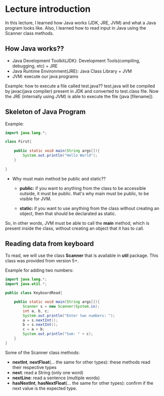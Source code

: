 # Lecture introduction
In this lecture, I learned how Java works (JDK, JRE, JVM) and what a Java program looks like. Also, I learned how to read input in Java using the Scanner class methods.

## How Java works??


- Java Development Toolkit(JDK): Development Tools(compiling, debugging, etc) + JRE
- Java Runtime Environment(JRE): Java Class Library + JVM
- JVM: execute our java programs

Example: how to execute a file called test.java??
test.java will be compiled by javac(java compiler) present in JDK and converted to test.class file. Now the JRE (internally using JVM) is able to execute the file (java [filename]).

## Skeleton of Java Program


Example:
```java
import java.lang.*;

class First{
    
    public static void main(String args[]){
        System.out.println("Hello World");
    }
    
}
```
* Why must main method be public and static??
    - **public:** if you want to anything from the class to be accessible outside, it must be public. that's why main must be public, to be     visible for JVM.

    - **static:** if you want to use anything from the class without creating an object, then that should be declarated as static.

So, in other words, JVM must be able to call the **main** method, which is present inside the class, without creating an object that it has to call.


## Reading data from keyboard

To read, we will use the class **Scanner** that is available in **util** package.
This class was provided from version 5+.

Example for adding two numbers:
```java
import java.lang.*;
import java.util.*;

public class KeyboardRead{

    public static void main(String args[]){
        Scanner s = new Scanner(System.in);
        int a, b, c;
        System.out.println("Enter two numbers: ");
        a = s.nextInt();
        b = s.nextInt();
        c = a + b;
        System.out.println("Sum: " + c);
    }
}
```

Some of the Scanner class methods:
* **nextInt**, **nextFloat**(... the same for other types): these methods read their respective types
* **next**: read a String (only one word)
* **nextLine**: read a sentence (multiple words)
* **hasNextInt**, **hasNextFloat**(... the same for other types): confirm if the next value is the expected type.